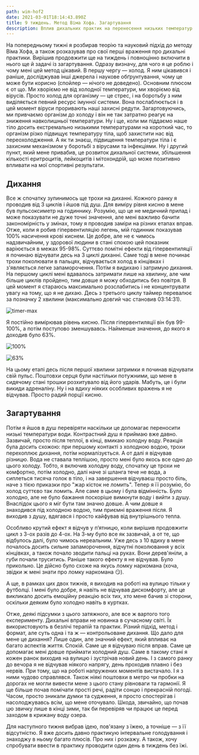 ```yaml
---
path: wim-hof2
date: 2021-03-01T18:14:43.890Z
title: 9 тиждень. Метод Віма Хофа. Загартування
description: Вплив дихальних практик на перенесення низьких температур
---
```

На попередньому тижні я розбирав теорію та науковий підхід до методу Віма Хофа, а також розказував про свої перші враження про дихальні практики. Вирішив продовжити ще на тиждень і повноцінно включити в нього ще й задачі із загартування. Одразу визначу, для чого я це роблю і чому мені цей метод цікавий. В першу чергу — холод. Я ним цікавився і раніше, досліджував інші джерела і наукове обґрунтування, чому це може бути корисно (спойлер — нічого не доведено). Основним плюсом є от що. Ми хворіємо не від холодної температури, ми хворіємо від вірусів. Просто холод для організму — це стрес, і на боротьбу з ним виділяється певний ресурс імунної системи. Вона послаблюється і в цей момент віруси проривають наші захисні редути. Загартовуючись, ми привчаємо організм до холоду і він не так затратно реагує на зниження навколишньої температури. Ну і ще, коли ми піддаємо наше тіло досить екстремально низькими температурами на короткий час, то організм різко підвищує температуру тіла, щоб захистити нас від переохолодження. А як ти знаєш, підвищення температури тіла і є захисним механізмом у боротьбі з вірусами та інфекціями. Ну і другий пункт, який мене привабив, це розвиток дихальної системи, збільшення кількості еритроцитів, лейкоцитів і мітохондрій, що може позитивно впливати на мої спортивні результати.

## Дихання

Все ж спочатку зупинимось ще трохи на диханні. Кожного ранку я проводив від 3 циклів і йшов під душ. Для виміру рівня кисню в мене був пульсоксиметр на годиннику. Розумію, що це не медичний прилад і може показувати не дуже точні значення, але мені важливо бачити закономірність у змінах, тому я проводив заміри на різних етапах вправ. Отже, коли я робив гіпервентиляцію легень, мій годинник показував 100% насичення крові киснем. Це добре, але не є чимось надзвичайним, у здорової людини в стані спокою цей показник варіюється в межах 95-98%. Суттєво помітні ефекти від гіпервентиляції я починаю відчувати десь на 3 циклі диханні. Саме тоді в мене починає трохи поколювати в пальцях, відчувається холод в кінцівках і з'являється легке запаморочення. Потім я видихаю і затримую дихання. На першому циклі мені вдавалось затримати лише на хвилину, але чим більше циклів пройдено, тим довше я можу обходитись без повітря. В цей момент я стараюсь максимально розслабитись і не концентрувати увагу на тому, що я не дихаю. Десь з третього циклу таймер перевалює за позначку 2 хвилини (максимально довгий час становив 03:14:31).

![timer-max](assets/photo_2021-03-01_20-58-32.jpg "timer-max")

Я постійно вимірював рівень кисню. Після гіпервентиляції він був 99-100%, а потім поступово зменшувавсь. Найменше значення, до якого я доходив було 63%.

![100%](assets/photo_2021-03-01_20-59-03.jpg "100%")

![63%](assets/photo_2021-03-01_20-58-49.jpg "63%")

На цьому етапі десь після першої хвилини затримки я починав відчувати свій пульс. Поштовхи серця були настільки потужними, що мене в сидячому стані трошки розхитувало від його ударів. Мабуть, це і були викиди адреналіну. Ну і на вдиху ніяких особливих вражень я не відчував. Просто радий порції кисню.

## Загартування

Потім я йшов в душ перевіряти наскільки це допомагає переносити низькі температури води. Контрастний душ я приймаю вже давно. Зазвичай, просто після теплої, в кінці, вмикаю холодну воду. Реакція була досить схожою: при першому контакті з холодною водою, трохи перехоплює дихання, потім нормалізується. А от далі я відчував різницю. Вода не ставала теплішою, просто мені було якось все одно до цього холоду. Тобто, я включив холодну воду, спочатку це трохи не комфортно, потім холодно, далі наче зі шланга тече не вода, а сиплеться тисяча голок в тіло, і на завершення відчуваєш просто біль, наче з тією приказки про "жар кісток не ломить". Тепер я її розумію, бо холод суттєво так ломить. Але саме в цьому і була відмінність. Було холодно, але не було бажання поскоріше вимкнути воду і вийти з душу. Внаслідок цього я міг бути там значно довше. А чим довше я знаходився під холодною водою, тим приємні враження після. Я виходив з душу, вдягався і просто кайфував від внутрішнього тепла.

Особливо крутий ефект я відчув у п’ятницю, коли вирішив продовжити цикл з 3-ох разів до 4-ох. На 3-му було все як зазвичай, а от те, що відбулось далі, було чимось нереальним. Уже десь з 10 вдиху в мене почалось досить сильне запаморочення, відчутні поколювання у всіх кінцівках, а також почало зводити пальці на руках. Вони дерев'яніли, а губи почали труситись. Раніше такого ефекту я не відчував. Було прикольно. Це дійсно було схоже на якусь ломку наркомана (хоча, звідки ж мені знати про ломку наркомана 😏).

А ще, в рамках цих двох тижнів, я виходив на роботі на вулицю тільки у футболці. І мені було добре, я навіть не відчував дискомфорту, але це викликало досить емоційну реакцію всіх тих, хто мене бачив зі сторони, оскільки деяким було холодно навіть в куртках.

Отже, деякі підсумки з цього затяжного, але все ж вартого того експерименту. Дихальні вправи не новинка в сучасному світі. Їх використовують в безлічі терапій та практик. Різний підхід, метод і формат, але суть одна і та ж — контрольоване дихання. Що дало для мене це дихання? Лише один, але значний ефект, який впливає на багато аспектів життя. Спокій. Саме це я відчуваю після вправ. Саме це допомагає мені довше приймати холодний душ. Саме в такому стані я кожен ранок виходив на вулицю і зустрічав новий день. І з самого ранку до вечора я не відчував ніякого напрягу, день проходив плавно і без нервів. При тому, що на роботі напружених моментів вистачало. І я з ними чудово справлявся. Також ніякі поштовхи в метро чи пробки на дорогах не могли вивести мене з цього стану рівноваги та гармонії. Я ще більше почав помічати прості речі, радіти сонцю і прекрасній погоді. Часом, просто зникали думки та судження, я просто спостерігав і насолоджувавсь всім, що мене оточувало. Шкода, звичайно, що почав цю звичку лише в кінці зими, так би перевіряв чи працює це перед заходом в крижану воду озера.

Для наступного тижня вибрав ідею, пов'язану з їжею, а точніше — з її відсутністю. Я вже досить давно практикую інтервальне голодування і знаходжу в ньому багато плюсів. Про них і розкажу. А також, хочу спробувати ввести в практику проводити один день в тиждень без їжі.
